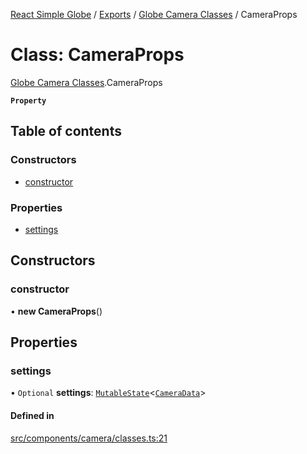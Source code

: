 [React Simple Globe](../README.md) / [Exports](../modules.md) / [Globe Camera Classes](../modules/Globe_Camera_Classes.md) / CameraProps

# Class: CameraProps

[Globe Camera Classes](../modules/Globe_Camera_Classes.md).CameraProps

**`Property`**

## Table of contents

### Constructors

- [constructor](Globe_Camera_Classes.CameraProps.md#constructor)

### Properties

- [settings](Globe_Camera_Classes.CameraProps.md#settings)

## Constructors

### constructor

• **new CameraProps**()

## Properties

### settings

• `Optional` **settings**: [`MutableState`](../modules/Globe_Types.md#mutablestate)<[`CameraData`](Globe_Camera_Classes.CameraData.md)\>

#### Defined in

[src/components/camera/classes.ts:21](https://github.com/Gaushao/d3-react-globe/blob/4f7a1a2/src/components/camera/classes.ts#L21)

